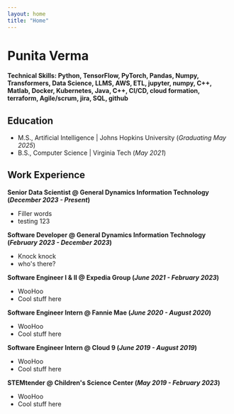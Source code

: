 ```yaml
---
layout: home
title: "Home"
---
```

# Punita Verma
#### Technical Skills: Python, TensorFlow, PyTorch, Pandas, Numpy, Transformers, Data Science, LLMS, AWS, ETL, jupyter, numpy, C++, Matlab, Docker, Kubernetes, Java, C++, CI/CD, cloud formation, terraform, Agile/scrum, jira, SQL, github

## Education
- M.S., Artificial Intelligence	| Johns Hopkins University (_Graduating May 2025_)	 			        		
- B.S., Computer Science | Virginia Tech (_May 2021_)

## Work Experience
**Senior Data Scientist @ General Dynamics Information Technology (_December 2023 - Present_)**
- Filler words
- testing 123

**Software Developer @ General Dynamics Information Technology (_February 2023 - December 2023_)**
- Knock knock
- who's there?
  
**Software Engineer I & II @ Expedia Group (_June 2021 - February 2023_)**
- WooHoo
- Cool stuff here

**Software Engineer Intern @ Fannie Mae (_June 2020 - August 2020_)**
- WooHoo
- Cool stuff here

**Software Engineer Intern @ Cloud 9  (_June 2019 - August 2019_)**
- WooHoo
- Cool stuff here

**STEMtender @ Children's Science Center (_May 2019  - February 2023_)**
- WooHoo
- Cool stuff here
  
